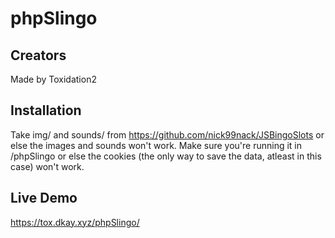 # phpSlingo
## Creators
Made by Toxidation2
## Installation
Take img/ and sounds/ from https://github.com/nick99nack/JSBingoSlots or else the images and sounds won't work. Make sure you're running it in /phpSlingo or else the cookies (the only way to save the data, atleast in this case) won't work.
## Live Demo
https://tox.dkay.xyz/phpSlingo/
